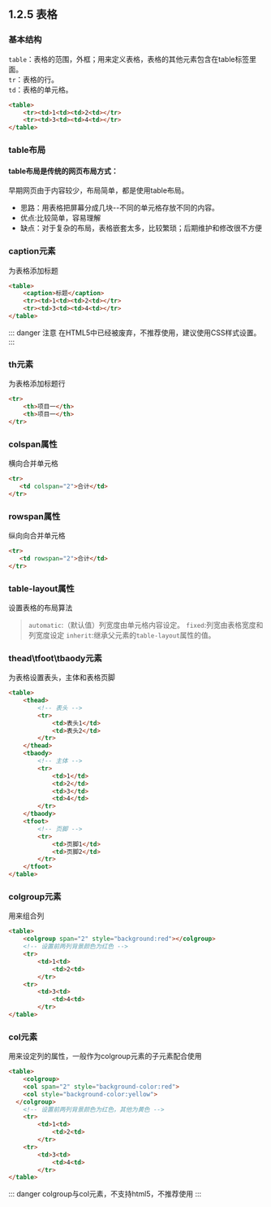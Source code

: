 ## 1.2.5 表格
### 基本结构
`table`：表格的范围，外框；用来定义表格，表格的其他元素包含在table标签里面。    
`tr`：表格的行。    
`td`：表格的单元格。 
```html
<table>
    <tr><td>1<td><td>2<td></tr>
    <tr><td>3<td><td>4<td></tr>
</table>
```

### table布局
#### table布局是传统的网页布局方式：
早期网页由于内容较少，布局简单，都是使用table布局。
* 思路：用表格把屏幕分成几块--不同的单元格存放不同的内容。
* 优点:比较简单，容易理解
* 缺点：对于复杂的布局，表格嵌套太多，比较繁琐；后期维护和修改很不方便

### caption元素
为表格添加标题
```html
<table>
    <caption>标题</caption>
    <tr><td>1<td><td>2<td></tr>
    <tr><td>3<td><td>4<td></tr>
</table>
```
::: danger 注意
在HTML5中已经被废弃，不推荐使用，建议使用CSS样式设置。 
:::
### th元素
为表格添加标题行
```html
<tr>
    <th>项目一</th>
    <th>项目一</th>
</tr>
```
### colspan属性
横向合并单元格
```html
<tr>
   <td colspan="2">合计</td>
</tr>
```

### rowspan属性
纵向向合并单元格
```html
<tr>
   <td rowspan="2">合计</td>
</tr>
```

### table-layout属性
设置表格的布局算法
> `automatic`:（默认值）列宽度由单元格内容设定。
> `fixed`:列宽由表格宽度和列宽度设定
> `inherit`:继承父元素的`table-layout`属性的值。
### thead\tfoot\tbaody元素
为表格设置表头，主体和表格页脚
```html
<table>
	<thead>
        <!-- 表头 -->
		<tr>
			<td>表头1</td>
			<td>表头2</td>
		</tr>
	</thead>
	<tbaody>
        <!-- 主体 -->
		<tr>
			<td>1</td>
			<td>2</td>
			<td>3</td>
			<td>4</td>
		</tr>
	</tbaody>
	<tfoot>
        <!-- 页脚 -->
		<tr>
			<td>页脚1</td>
			<td>页脚2</td>
		</tr>
	</tfoot>
</table>
```
### colgroup元素
用来组合列
```html
<table>
    <colgroup span="2" style="background:red"></colgroup> 
    <!-- 设置前两列背景颜色为红色 -->
    <tr>
        <td>1<td>
            <td>2<td>
        </tr>
    <tr>
        <td>3<td>
            <td>4<td>
        </tr>
</table>
```

### col元素
用来设定列的属性，一般作为colgroup元素的子元素配合使用
```html
<table>
    <colgroup>
    <col span="2" style="background-color:red"> 
    <col style="background-color:yellow">
  </colgroup> 
    <!-- 设置前两列背景颜色为红色，其他为黄色 -->
    <tr>
        <td>1<td>
            <td>2<td>
        </tr>
    <tr>
        <td>3<td>
            <td>4<td>
        </tr>
</table>
```

::: danger
colgroup与col元素，不支持html5，不推荐使用
:::




 